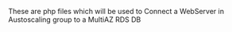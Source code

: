 These are php files which will be used to Connect a WebServer in Austoscaling group to a MultiAZ RDS DB

